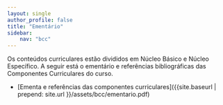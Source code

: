 ```yaml
---
layout: single
author_profile: false
title: "Ementário"
sidebar:
    nav: "bcc"
---
```


Os conteúdos curriculares estão divididos em Núcleo Básico e Núcleo Específico. A seguir está o ementário e referências bibliográficas das Componentes Curriculares do curso.

- [Ementa e referências das componentes curriculares]({{site.baseurl | prepend: site.url }}/assets/bcc/ementario.pdf) 
